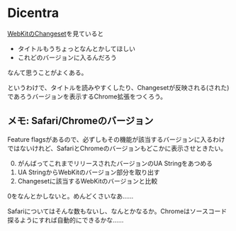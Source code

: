 Dicentra
========

[WebKitのChangeset](http://trac.webkit.org/timeline)を見ていると

* タイトルもうちょっとなんとかしてほしい
* これどのバージョンに入るんだろう

なんて思うことがよくある。

というわけで、タイトルを読みやすくしたり、Changesetが反映される(された)であろうバージョンを表示するChrome拡張をつくろう。

メモ: Safari/Chromeのバージョン
-------------------------

Feature flagsがあるので、必ずしもその機能が該当するバージョンに入るわけではないけれど、SafariとChromeのバージョンもどこかに表示させときたい。

0. がんばってこれまでリリースされたバージョンのUA Stringをあつめる
1. UA StringからWebKitのバージョン部分を取り出す
2. Changesetに該当するWebKitのバージョンと比較

0をなんとかしないと。めんどくさいなあ……

Safariについてはそんな数もないし、なんとかなるか。Chromeはソースコード探るようにすれば自動的にできるかな……

